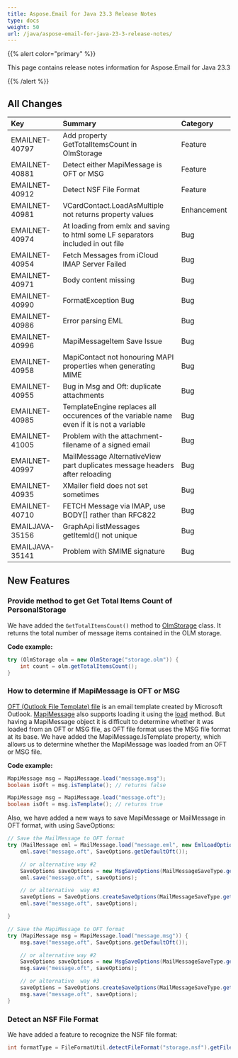 ```yaml
---
title: Aspose.Email for Java 23.3 Release Notes
type: docs
weight: 50
url: /java/aspose-email-for-java-23-3-release-notes/
---
```


{{% alert color="primary" %}}

This page contains release notes information for Aspose.Email for Java 23.3

{{% /alert %}}

## **All Changes**

|**Key**|**Summary**|**Category**|
| :- | :- | :- |
|EMAILNET-40797|Add property GetTotalItemsCount in OlmStorage|Feature|
|EMAILNET-40881|Detect either MapiMessage is OFT or MSG|Feature|
|EMAILNET-40912|Detect NSF File Format|Feature|
|EMAILNET-40981|VCardContact.LoadAsMultiple not returns property values|Enhancement|
|EMAILNET-40974|At loading from emlx and saving to html some LF separators included in out file|Bug|
|EMAILNET-40954|Fetch Messages from iCloud IMAP Server Failed|Bug|
|EMAILNET-40971|Body content missing|Bug|
|EMAILNET-40990|FormatException Bug|Bug|
|EMAILNET-40986|Error parsing EML|Bug|
|EMAILNET-40996|MapiMessageItem Save Issue|Bug|
|EMAILNET-40958|MapiContact not honouring MAPI properties when generating MIME|Bug|
|EMAILNET-40955|Bug in Msg and Oft: duplicate attachments|Bug|
|EMAILNET-40985|TemplateEngine replaces all occurences of the variable name even if it is not a variable|Bug|
|EMAILNET-41005|Problem with the attachment-filename of a signed email|Bug|
|EMAILNET-40997|MailMessage AlternativeView part duplicates message headers after reloading|Bug|
|EMAILNET-40935|XMailer field does not set sometimes|Bug|
|EMAILNET-40710|FETCH Message via IMAP, use BODY[] rather than RFC822|Bug|
|EMAILJAVA-35156|GraphApi listMessages getItemId() not unique|Bug|
|EMAILJAVA-35141|Problem with SMIME signature|Bug|

## **New Features**

### **Provide method to get Get Total Items Count of PersonalStorage**

We have added the `GetTotalItemsCount()` method to [OlmStorage](https://reference.aspose.com/email/java/com.aspose.email/olmstorage/) class. It returns the total number of message items contained in the OLM storage.

**Code example:**

```java
try (OlmStorage olm = new OlmStorage("storage.olm")) {
    int count = olm.getTotalItemsCount();
}
```

### **How to determine if MapiMessage is OFT or MSG**

[OFT (Outlook File Template) file](https://docs.fileformat.com/email/oft/) is an email template created by Microsoft Outlook. [MapiMessage](https://reference.aspose.com/email/java/com.aspose.email/mapimessage/) also supports loading it using the [load](https://reference.aspose.com/email/java/com.aspose.email/mapimessage/#load-java.lang.String-) method. But having a MapiMessage object it is difficult to determine whether it was loaded from an OFT or MSG file, as OFT file format uses the MSG file format at its base.
We have added the MapiMessage.IsTemplate property, which allows us to determine whether the MapiMessage was loaded from an OFT or MSG file. 

**Code example:**

```java
MapiMessage msg = MapiMessage.load("message.msg");
boolean isOft = msg.isTemplate(); // returns false

MapiMessage msg = MapiMessage.load("message.oft");
boolean isOft = msg.isTemplate(); // returns true
```

Also, we have added a new ways to save MapiMessage or MailMessage in OFT format, with using SaveOptions:

```java
// Save the MailMessage to OFT format
try (MailMessage eml = MailMessage.load("message.eml", new EmlLoadOptions())) {
    eml.save("message.oft", SaveOptions.getDefaultOft());

    // or alternative way #2
    SaveOptions saveOptions = new MsgSaveOptions(MailMessageSaveType.getOutlookTemplateFormat());
    eml.save("message.oft", saveOptions);

    // or alternative  way #3
    saveOptions = SaveOptions.createSaveOptions(MailMessageSaveType.getOutlookTemplateFormat());
    eml.save("message.oft", saveOptions);

}

// Save the MapiMessage to OFT format
try (MapiMessage msg = MapiMessage.load("message.msg")) {
    msg.save("message.oft", SaveOptions.getDefaultOft());

    // or alternative way #2
    SaveOptions saveOptions = new MsgSaveOptions(MailMessageSaveType.getOutlookTemplateFormat());
    msg.save("message.oft", saveOptions);

    // or alternative  way #3
    saveOptions = SaveOptions.createSaveOptions(MailMessageSaveType.getOutlookTemplateFormat());
    msg.save("message.oft", saveOptions);
}
```

### **Detect an NSF File Format**

We have added a feature to recognize the NSF file format:

```java
int formatType = FileFormatUtil.detectFileFormat("storage.nsf").getFileFormatType(); // Returns FileFormatType.Nsf
```

